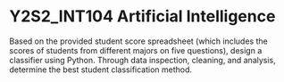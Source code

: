 # Y2S2_INT104 Artificial Intelligence 
Based on the provided student score spreadsheet (which includes the scores of students from different majors on five questions), design a classifier using Python. Through data inspection, cleaning, and analysis, determine the best student classification method.
